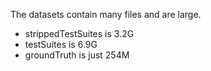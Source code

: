 The datasets contain many files and are large.

<ul>
<li> strippedTestSuites is 3.2G
<li> testSuites is 6.9G
<li> groundTruth is just 254M
</ul>

